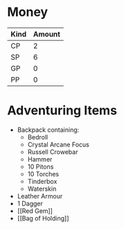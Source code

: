 
# Money

| Kind | Amount |
| ---- | ------ |
| CP   | 2      |
| SP   | 6      |
| GP   | 0      |
| PP   | 0      |

# Adventuring Items
- Backpack containing:
	- Bedroll
	- Crystal Arcane Focus
	- Russell Crowebar
	- Hammer
	- 10 Pitons
	- 10 Torches
	- Tinderbox
	- Waterskin
- Leather Armour
- 1 Dagger
- [[Red Gem]]
- [[Bag of Holding]]